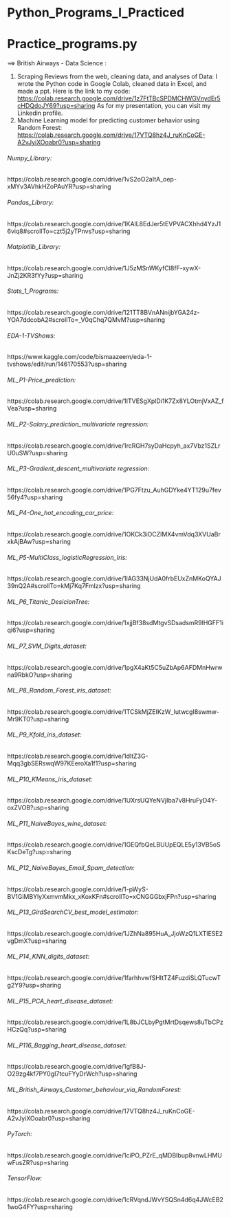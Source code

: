 # Python_Programs_I_Practiced
# Practice_programs.py

==> British Airways - Data Science :
1. Scraping Reviews from the web, cleaning data, and analyses of Data:
   I wrote the Python code in Google Colab, cleaned data in Excel, and made a ppt. Here is the link to my code: 
   https://colab.research.google.com/drive/1z7FtTBcSPDMCHWGVnydEr5cHDQdoJY69?usp=sharing
   As for my presentation, you can visit my Linkedin profile.
2. Machine Learning model for predicting customer behavior using Random Forest:
   https://colab.research.google.com/drive/17VTQ8hz4J_ruKnCoGE-A2vJyiXOoabr0?usp=sharing
   
<h6 align="left">Numpy_Library:</h6>
https://colab.research.google.com/drive/1vS2oO2aItA_oep-xMYv3AVhkHZoPAuYR?usp=sharing
<h6 align="left">Pandas_Library:</h6>
https://colab.research.google.com/drive/1KAlL8EdJer5tEVPVACXhhd4YzJ16viq8#scrollTo=czt5j2yTPnvs?usp=sharing
<h6 align="left">Matplotlib_Library:</h6>
https://colab.research.google.com/drive/1J5zMSnWKyfCl8fF-xywX-JnZj2KR3fYy?usp=sharing
<h6 align="left">Stats_1_Programs:</h6>
https://colab.research.google.com/drive/121TT8BVnANnijbYGA24z-YOA7ddcobA2#scrollTo=_V0qChq7QMvM?usp=sharing
<h6 align="left">EDA-1-TVShows:</h6>
https://www.kaggle.com/code/bismaazeem/eda-1-tvshows/edit/run/146170553?usp=sharing
<h6 align="left">ML_P1-Price_prediction:</h6>
https://colab.research.google.com/drive/1ITVESgXplDi1K7Zx8YLOtmjVxAZ_fVea?usp=sharing
<h6 align="left">ML_P2-Salary_prediction_multivariate regression:</h6>
https://colab.research.google.com/drive/1rcRGH7syDaHcpyh_ax7Vbz1SZLrU0uSW?usp=sharing
<h6 align="left">ML_P3-Gradient_descent_multivariate regression:</h6>
https://colab.research.google.com/drive/1PG7Ftzu_AuhGDYke4YT129u7fev56fy4?usp=sharing
<h6 align="left">ML_P4-One_hot_encoding_car_price:</h6>
https://colab.research.google.com/drive/1OKCk3iOCZlMX4vmVdq3XVUaBrxkAjBAw?usp=sharing
<h6 align="left">ML_P5-MultiClass_logisticRegression_Iris:</h6>
https://colab.research.google.com/drive/1lAG33NjUdA0frbEUxZnMKoQYAJ39nQ2A#scrollTo=kMj7Kq7Fmlzx?usp=sharing
<h6 align="left">ML_P6_Titanic_DesicionTree:</h6>
https://colab.research.google.com/drive/1xjjBf38sdMtgvSDsadsmR9lHGFF1iqi6?usp=sharing
<h6 align="left">ML_P7_SVM_Digits_dataset:</h6>
https://colab.research.google.com/drive/1pgX4aKt5C5uZbAp6AFDMnHwrwna9RbkO?usp=sharing
<h6 align="left">ML_P8_Random_Forest_iris_dataset:</h6>
https://colab.research.google.com/drive/1TCSkMjZEIKzW_IutwcgI8swmw-Mr9KT0?usp=sharing
<h6 align="left">ML_P9_Kfold_iris_dataset:</h6>
https://colab.research.google.com/drive/1dltZ3G-Mqq3gbSERswqW97KEeroXa1f1?usp=sharing
<h6 align="left">ML_P10_KMeans_iris_dataset:</h6>
https://colab.research.google.com/drive/1UXrsUQYeNVjIba7v8HruFyD4Y-oxZVOB?usp=sharing
<h6 align="left">ML_P11_NaiveBayes_wine_dataset:</h6>
https://colab.research.google.com/drive/1GEQfbQeLBUUpEQLE5y13VB5oSKscDeTg?usp=sharing
<h6 align="left">ML_P12_NaiveBayes_Email_Spam_detection:</h6>
https://colab.research.google.com/drive/1-pWyS-BV1GiMBYlyXxmvmMkx_xKoxKFn#scrollTo=xCNGGGbxjFPn?usp=sharing
<h6 align="left">ML_P13_GirdSearchCV_best_model_estimator:</h6>
https://colab.research.google.com/drive/1JZhNa895HuA_JjoWzQ1LXTlESE2vgDmX?usp=sharing
<h6 align="left">ML_P14_KNN_digits_dataset:</h6>
https://colab.research.google.com/drive/1farhhvwfSHItTZ4FuzdiSLQTucwTg2Y9?usp=sharing
<h6 align="left">ML_P15_PCA_heart_disease_dataset:</h6>
https://colab.research.google.com/drive/1L8bJCLbyPgtMrtDsqews8uTbCPzHCzQq?usp=sharing
<h6 align="left">ML_P116_Bagging_heart_disease_dataset:</h6>
https://colab.research.google.com/drive/1gfB8J-O29zg4kf7PY0gI7tcuFYyDrWch?usp=sharing
<h6 align="left">ML_British_Airways_Customer_behaviour_via_RandomForest:</h6>
https://colab.research.google.com/drive/17VTQ8hz4J_ruKnCoGE-A2vJyiXOoabr0?usp=sharing
<h6 align="left">PyTorch:</h6>
https://colab.research.google.com/drive/1ciPO_PZrE_qMDBIbup8vnwLHMUwFusZR?usp=sharing
<h6 align="left">TensorFlow:</h6>
https://colab.research.google.com/drive/1cRVqndJWvYSQSn4d6q4JWcEB21woG4FY?usp=sharing
